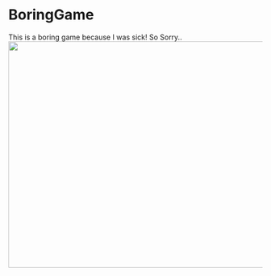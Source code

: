 # BoringGame
This is a boring game because I was sick! So Sorry..
<img src="https://cdn.discordapp.com/attachments/712087590567673906/981726018995912704/unknown.png" alt="" width="900px" height="450px" />
